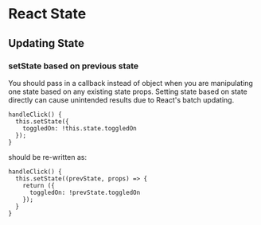 # React State


## Updating State 

### setState based on previous state
You should pass in a callback instead of object when you are manipulating one state based on any existing state props.
Setting state based on state directly can cause unintended results due to React's batch updating.
```JSX
handleClick() {
  this.setState({
    toggledOn: !this.state.toggledOn
  });
}
```

should be re-written as:

```JSX
handleClick() {
  this.setState((prevState, props) => {
    return ({
      toggledOn: !prevState.toggledOn
    });
  }
}
```
